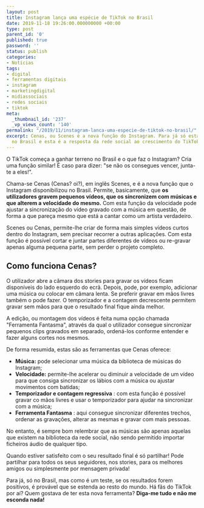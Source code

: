 ```yaml
---
layout: post
title: Instagram lança uma espécie de TikTok no Brasil
date: 2019-11-18 19:26:00.000000000 +00:00
type: post
parent_id: '0'
published: true
password: ''
status: publish
categories:
- Notícias
tags:
- digital
- ferramentas digitais
- instagram
- marketingdigital
- midiassociais
- redes sociais
- tiktok
meta:
  _thumbnail_id: '237'
  _vp_views_count: '140'
permalink: "/2019/11/instagram-lanca-uma-especie-de-tiktok-no-brasil/"
excerpt: Cenas, ou Scenes é a nova função do Instagram. Para já só está disponível
  no Brasil e esta é a resposta da rede social ao crescimento do TikTok.
---
```

<!-- wp:paragraph -->

O TikTok começa a ganhar terreno no Brasil e o que faz o Instagram? Cria uma função similar! É caso para dizer: "se não os consegues vencer, junta-te a eles!".

<!-- /wp:paragraph -->

<!-- wp:paragraph -->

Chama-se Cenas (Cenas? oi?), em inglês Scenes, e é a nova função que o Instagram disponibilizou no Brasil. Permite, basicamente, que **os utilizadores gravem pequenos vídeos, que os sincronizem com músicas e que alterem a velocidade do mesmo.** Com esta função da velocidade pode ajustar a sincronização do vídeo gravado com a música em questão, de forma a que pareça mesmo que está a cantar como um artista verdadeiro.

<!-- /wp:paragraph -->

<!-- wp:paragraph -->

Scenes ou Cenas, permite-lhe criar de forma mais simples vídeos curtos dentro do Instagram, sem precisar recorrer a outras aplicações. Com esta função é possível cortar e juntar partes diferentes de vídeos ou re-gravar apenas alguma pequena parte, sem perder o projeto completo.

<!-- /wp:paragraph -->

<!-- wp:heading -->

## Como funciona Cenas?

<!-- /wp:heading -->

<!-- wp:paragraph -->

O utilizador abre a câmara dos stories para gravar os vídeos ficam disponíveis do lado esquerdo do ecrã. Depois, pode, por exemplo, adicionar uma música ou colocar em câmara lenta. Se preferir gravar em mãos livres também o pode fazer. O temporizador e a contagem decrescente permitem gravar sem mãos para que o resultado final fique ainda melhor.

<!-- /wp:paragraph -->

<!-- wp:paragraph -->

A edição, ou montagem dos vídeos é feita numa opção chamada "Ferramenta Fantasma", através da qual o utilizador consegue sincronizar pequenos clips gravados em separado, ordená-los conforme entender e fazer alguns cortes nos mesmos.

<!-- /wp:paragraph -->

<!-- wp:paragraph -->

De forma resumida, estas são as ferramentas que Cenas oferece:

<!-- /wp:paragraph -->

<!-- wp:list -->

- **Música:** pode selecionar uma música da biblioteca de músicas do Instagram;
- **Velocidade:** permite-lhe acelerar ou diminuir a velocidade de um vídeo para que consiga sincronizar os lábios com a música ou ajustar movimentos com batidas;
- **Temporizador e contagem regressiva** : com esta função é possível gravar co mãos livres e usar o temporizador para ajudar na sincronizar com a música;
- **Ferramenta Fantasma** : aqui consegue sincronizar diferentes trechos, ordenar as gravações, alterar as mesmas e gravar com mais pessoas. 

<!-- /wp:list -->

<!-- wp:paragraph -->

No entanto, é sempre bom relembrar que as músicas são apenas aquelas que existem na biblioteca da rede social, não sendo permitido importar ficheiros áudio de qualquer tipo.

<!-- /wp:paragraph -->

<!-- wp:paragraph -->

Quando estiver satisfeito com o seu resultado final é só partilhar! Pode partilhar para todos os seus seguidores, nos stories, para os melhores amigos ou simplesmente por mensagem privada!

<!-- /wp:paragraph -->

<!-- wp:paragraph -->

Para já, só no Brasil, mas como é um teste, se os resultados forem positivos, é provável que se estenda ao resto do mundo. Há fãs do TikTok por aí? Quem gostava de ter esta nova ferramenta? **Diga-me tudo e não me esconda nada!**

<!-- /wp:paragraph -->

